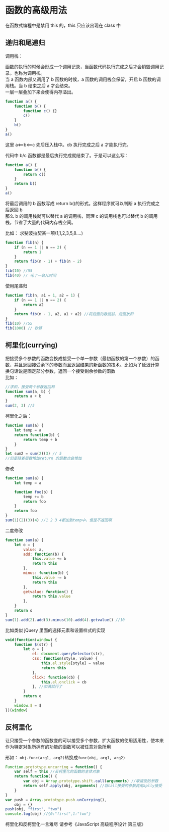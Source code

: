 # 函数的高级用法

在函数式编程中是禁用 this 的，this 只应该出现在 class 中

## 递归和尾递归

调用栈：

函数的执行的时候会形成一个调用记录，当函数代码执行完成之后才会销毁调用记录。也称为调用栈。\
当 a 函数内部又调用了 b 函数的时候，a 函数的调用栈会保留，开启 b 函数的调用栈。当 b 结束之后 a 才会结束。\
一层一层叠加下来会使得内存溢出。

```javascript
function a() {
    function b() {
        function c() {}
        c()
    }
    b()
}
a()
```

这里 a\<==b\<==c 先后压入栈中。cb 执行完成之后 a 才能执行完。

代码中 b/c 函数都是最后执行完成就结束了。于是可以这么写：

```javascript
function a() {
    function b() {
        return c()
    }
    return b()
}
a()
```

将最后调用的 b 函数写成 return b()的形式。这样程序就可以判断 a 执行完成之后返回 b\
那么 b 的调用栈就可以替代 a 的调用栈，同理 c 的调用栈也可以替代 b 的调用栈，节省了大量的代码内存栈空间。

比如： 求斐波拉契某一项(1,1,2,3,5,8....)

```javascript
function fib(n) {
    if (n == 1 || n == 2) {
        return 1
    }
    return fib(n - 1) + fib(n - 2)
}
fib(10) //55
fib(40) // 花了一会儿时间
```

使用尾递归

```javascript
function fib(n, a1 = 1, a2 = 1) {
    if (n == 1 || n == 2) {
        return a2
    }
    return fib(n - 1, a2, a1 + a2) //将后面的数提前，后面放和
}
fib(10) //55
fib(1000) // 秒算
```

## 柯里化(currying)

把接受多个参数的函数变换成接受一个单一参数（最初函数的第一个参数）的函数，并且返回接受余下的参数而且返回结果的新函数的技术。比如为了延迟计算\
换句话说是固定部分参数，返回一个接受剩余参数的函数\
比如：

```javascript
//求和，接受两个参数返回和
function sum(a, b) {
    return a + b
}
sum(2, 3) //5
```

柯里化之后：

```javascript
function sum(a) {
    let temp = a
    return function(b) {
        return temp + b
    }
}
let sum2 = sum(2)(3) // 5
//但是随着层数增加return 的层数也会增加
```

修改

```javascript
function sum(a) {
    let temp = a

    function foo(b) {
        temp += b
        return foo
    }
    return foo
}
sum(1)(2)(3)(4) //1 2 3 4都加到temp中，但是不返回啊
```

二度修改

```javascript
function sum(a) {
    let o = {
        value: a,
        add: function(b) {
            this.value += b
            return this
        },
        minus: function(b) {
            this.value -= b
            return this
        },
        getvalue: function() {
            return this.value
        },
    }
    return o
}
sum(1).add(2).add(3).minus(10).add(4).getvalue() //10
```

比如类似 jQuery 里面的选择元素和设置样式的实现

```javascript
void(function(window) {
    function $(str) {
        let o = {
            el: document.querySelector(str),
            css: function(style, value) {
                this.el.style[style] = value
                return this
            },
            click: function(cb) {
                this.el.onclick = cb
            }, //加满就行了
        }
        return o
    }
    window.$ = $
})(window)
```

## 反柯里化

让只接受一个参数的函数变的可以接受多个参数，扩大函数的使用适用性，使本来作为特定对象所拥有的功能的函数可以被任意对象所用

形如： `obj.func(arg1, arg2)`转换成`func(obj, arg1, arg2)`

```javascript
Function.prototype.uncurring = function() {
    var self = this //反柯里化的函数的主体对象
    return function() {
        var obj = Array.prototype.shift.call(arguments) //取接受的参数
        return self.apply(obj, arguments) //将call接受的参数再用aplly接受
    }
}
var push = Array.prototype.push.unCurrying(),
    obj = {}
push(obj, "first", "two")
console.log(obj) //{0:"first",1:"two"}
```

柯里化和反柯里化一言难尽 请参考《JavaScript 高级程序设计 第三版》
